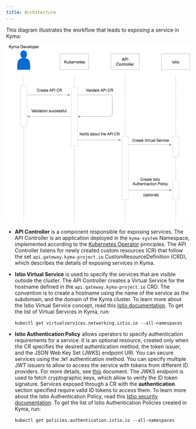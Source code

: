 ```yaml
---
title: Architecture
---
```


This diagram illustrates the workflow that leads to exposing a service in Kyma:

![service-exposure-flow](./assets/001-service-exposure-flow.png)

- **API Controller** is a component responsible for exposing services. The API Controller is an application deployed in the `kyma-system` Namespace, implemented according to the [Kubernetes Operator](https://coreos.com/blog/introducing-operators.html) principles. The API Controller listens for newly created custom resources (CR) that follow the set `api.gateway.kyma-project.io` CustomResourceDefinition (CRD), which describes the details of exposing services in Kyma.

- **Istio Virtual Service** is used to specify the services that are visible outside the cluster. The API Controller creates a Virtual Service for the hostname defined in the `api.gateway.kyma-project.io` CRD. The convention is to create a hostname using the name of the service as the subdomain, and the domain of the Kyma cluster. To learn more about the Istio Virtual Service concept, read this [Istio documentation](https://kubernetes.io/docs/concepts/services-networking/ingress/).
To get the list of Virtual Services in Kyma, run:
  ```
  kubectl get virtualservices.networking.istio.io --all-namespaces
  ```

- **Istio Authentication Policy** allows operators to specify authentication requirements for a service. It is an optional resource, created only when the CR specifies the desired authentication method, the token issuer, and the JSON Web Key Set (JWKS) endpoint URI. You can secure services using the `JWT` authentication method. You can specify multiple JWT issuers to allow to access the service with tokens from different ID providers. For more details, see [this](#details-security) document. The JWKS endpoint is used to fetch cryptographic keys, which allow to verify the ID token signature. Services exposed through a CR with the **authentication** section specified require valid ID tokens to access them. To learn more about the Istio Authentication Policy, read this [Istio security documentation](https://istio.io/docs/concepts/security/authn-policy/).
To get the list of Istio Authentication Policies created in Kyma, run:
  ```
  kubectl get policies.authentication.istio.io --all-namespaces
  ```
